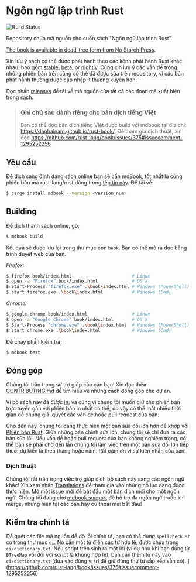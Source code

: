 # Ngôn ngữ lập trình Rust

![Build Status](https://github.com/rust-lang/book/workflows/CI/badge.svg)

Repository chứa mã nguồn cho cuốn sách "Ngôn ngữ lập trình Rust".

[The book is available in dead-tree form from No Starch Press][nostarch].

[nostarch]: https://nostarch.com/rust-programming-language-2nd-edition

Xin lưu ý sách có thể được phát hành theo các kênh phát hành Rust khác nhau, bao
gồm [stable], [beta], or [nightly]. Cũng xin lưu ý các vấn đề trong những phiên bản
trên cũng có thể đã được sửa trên repository, vì các bản phát hành thường được cập nhập
ít thường xuyên hơn.

[stable]: https://doc.rust-lang.org/stable/book/
[beta]: https://doc.rust-lang.org/beta/book/
[nightly]: https://doc.rust-lang.org/nightly/book/

Đọc phần [releases] để tải về mã nguồn của tất cả các đoạn mã xuất hiện trong sách.

[releases]: https://github.com/rust-lang/book/releases

> ### Ghi chú sau dành riêng cho bản dịch tiếng Việt
> Bạn có thể đọc bản dịch tiếng Việt được build với mdbook tại địa chỉ:
> https://daohainam.github.io/rust-book/.
> Để tham gia dịch thuật, xin đọc https://github.com/rust-lang/book/issues/375#issuecomment-1295252256

## Yêu cầu

Để dịch sang định dạng sách online bạn sẽ cần [mdBook], tốt nhất là cùng phiên bản
mà rust-lang/rust dùng trong [tệp tin này][rust-mdbook]. Để tải về:

[mdBook]: https://github.com/rust-lang-nursery/mdBook
[rust-mdbook]: https://github.com/rust-lang/rust/blob/master/src/tools/rustbook/Cargo.toml

```bash
$ cargo install mdbook --version <version_num>
```

## Building

Để dịch thành sách online, gõ:

```bash
$ mdbook build
```

Kết quả sẽ được lưu lại trong thư mục con `book`. Bạn có thể mở ra đọc bằng trình
duyệt web của bạn.

_Firefox:_
```bash
$ firefox book/index.html                       # Linux
$ open -a "Firefox" book/index.html             # OS X
$ Start-Process "firefox.exe" .\book\index.html # Windows (PowerShell)
$ start firefox.exe .\book\index.html           # Windows (Cmd)
```

_Chrome:_
```bash
$ google-chrome book/index.html                 # Linux
$ open -a "Google Chrome" book/index.html       # OS X
$ Start-Process "chrome.exe" .\book\index.html  # Windows (PowerShell)
$ start chrome.exe .\book\index.html            # Windows (Cmd)
```

Để chạy phần kiểm tra:

```bash
$ mdbook test
```

## Đóng góp

Chúng tôi trân trọng sự trợ giúp của các bạn! Xin đọc thêm [CONTRIBUTING.md][contrib]
để tìm hiểu về những cách đóng góp cho dự án.

[contrib]: https://github.com/rust-lang/book/blob/main/CONTRIBUTING.md

Vì bộ sách này đã được [in][nostarch], và cũng vì chúng tôi muốn giữ
cho phiên bản trực tuyến gần với phiên bản in nhất có thể, do vậy có thể mất nhiều thời
gian để chúng giải quyết các vấn đề hoặc pull request của bạn.

Cho đến nay, chúng tôi đang thực hiện một bản sửa đổi lớn hơn để khớp với
[Phiên bản Rust](https://doc.rust-lang.org/edition-guide/). Giữa những bản chỉnh sửa
lớn, chúng tôi sẽ chỉ đưa ra các bản sửa lỗi. Nếu vấn đề hoặc pull request của bạn
không nghiêm trọng, có thể bạn sẽ phải chờ đến lần chúng tôi làm việc trên một bản sửa
đổi lớn tiếp theo: dự kiến là theo tháng hoặc năm.
Rất cảm ơn vì sự kiên nhẫn của bạn!

### Dịch thuật

Chúng tôi rất trân trọng việc trợ giúp dịch bộ sách này sang các ngôn ngữ khác! Xin
xem nhãn [Translations] để tham gia vào những nỗ lực đang được thực hiện. Mở một issue
mới để bắt đầu một bản dịch mới cho một ngôn ngữ. Chúng tôi đang chờ [mdbook support]
để hỗ trợ đa ngôn ngữ trước khi merge, nhưng hiện tại các bạn hãy cứ thoải mái bắt đầu!

[Translations]: https://github.com/rust-lang/book/issues?q=is%3Aopen+is%3Aissue+label%3ATranslations
[mdbook support]: https://github.com/rust-lang-nursery/mdBook/issues/5

## Kiểm tra chính tả

Để quét các file mã nguồn để dò lỗi chính tả, bạn có thể dùng `spellcheck.sh` có trong
thư mục `ci`. Nó cần một từ điển các từ hợp lệ, được chứa trong `ci/dictionary.txt`. Nếu
script trên sinh ra một lỗi (ví dụ như khi bạn dùng từ `BTreeMap` vối đối với script là
không hợp lệ), bạn cần thêm từ này vào `ci/dictionary.txt` (đưa vào đúng vị trí để giữ
đúng thứ tự sắp xếp sẵn có).
](https://github.com/rust-lang/book/issues/375#issuecomment-1295252256)
